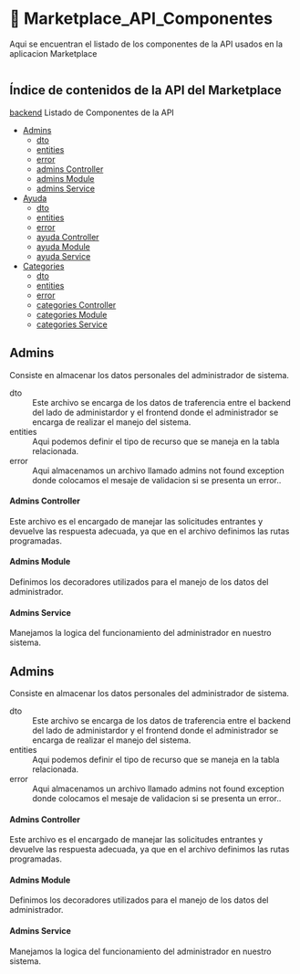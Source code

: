 <a name="top"></a>
# 🚀 Marketplace_API_Componentes 

Aqui se encuentran el listado de los componentes de la API usados en la aplicacion Marketplace

![]()

## Índice de contenidos de la API del Marketplace
[backend](#item0)
Listado de Componentes de la API

* [Admins](#item1)
  * [dto](#item2)
  * [entities](#item3)
  * [error](#item4)
  * [admins Controller](#item5)
  * [admins Module](#item6)
  * [admins Service](#item7)
* [Ayuda](#item8)
  * [dto](#item9)
  * [entities](#item10)
  * [error](#item11)
  * [ayuda Controller](#item12)
  * [ayuda Module](#item13)
  * [ayuda Service](#item14)
* [Categories](#item15)
  * [dto](#item16)
  * [entities](#item17)
  * [error](#item18)
  * [categories Controller](#item19)
  * [categories Module](#item20)
  * [categories Service](#item21)
  
<a name="item1"></a>
## Admins
Consiste en almacenar los datos personales del administrador de sistema.

 <dl>
  <dt name="item2">dto</dt>
  <dd>Este archivo se encarga de los datos de traferencia entre el backend del lado de administardor y el frontend donde el    administrador se encarga de realizar el manejo del sistema.</dd>
  <dt name="item3">entities</dt>
  <dd>Aqui podemos definir el tipo de recurso que se maneja en la tabla relacionada.</dd>
  <dt name="item4">error</dt>
  <dd>Aqui almacenamos un archivo llamado admins not found exception donde colocamos el mesaje de validacion si se presenta un error.</em>.</dd>
</dl>

<a name="item5"></a>
#### Admins Controller
Este archivo es el encargado de manejar las solicitudes entrantes y devuelve las respuesta adecuada, ya que en el archivo definimos las rutas programadas.

<a name="item6"></a>
#### Admins Module
Definimos los decoradores utilizados para el manejo de los datos del administrador. 

<a name="item7"></a>
#### Admins Service
Manejamos la logica del funcionamiento del administrador en nuestro sistema.

<a name="item8"></a>
## Admins
Consiste en almacenar los datos personales del administrador de sistema.

 <dl>
  <dt name="item9">dto</dt>
  <dd>Este archivo se encarga de los datos de traferencia entre el backend del lado de administardor y el frontend donde el    administrador se encarga de realizar el manejo del sistema.</dd>
  <dt name="item10">entities</dt>
  <dd>Aqui podemos definir el tipo de recurso que se maneja en la tabla relacionada.</dd>
  <dt name="item11">error</dt>
  <dd>Aqui almacenamos un archivo llamado admins not found exception donde colocamos el mesaje de validacion si se presenta un error.</em>.</dd>
</dl>

<a name="item12"></a>
#### Admins Controller
Este archivo es el encargado de manejar las solicitudes entrantes y devuelve las respuesta adecuada, ya que en el archivo definimos las rutas programadas.

<a name="item13"></a>
#### Admins Module
Definimos los decoradores utilizados para el manejo de los datos del administrador. 

<a name="item14"></a>
#### Admins Service
Manejamos la logica del funcionamiento del administrador en nuestro sistema.
